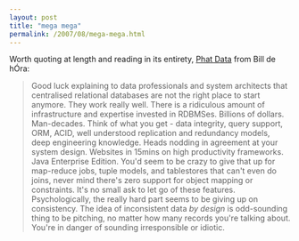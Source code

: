 ```yaml
---
layout: post
title: "mega mega"
permalink: /2007/08/mega-mega.html
---
```


Worth quoting at length and reading in its entirety, [Phat Data](http://www.dehora.net/journal/2007/08/phat_data.html) from Bill de hÓra:

> Good luck explaining to data professionals and system architects that centralised relational databases are not the right place to start anymore. They work really well. There is a ridiculous amount of infrastructure and expertise invested in RDBMSes. Billions of dollars. Man-decades. Think of what you get - data integrity, query support, ORM, ACID, well understood replication and redundancy models, deep engineering knowledge. Heads nodding in agreement at your system design. Websites in 15mins on high productivity frameworks. Java Enterprise Edition. You'd seem to be crazy to give that up for map-reduce jobs, tuple models, and tablestores that can't even do joins, never mind there's zero support for object mapping or constraints. It's no small ask to let go of these features. Psychologically, the really hard part seems to be giving up on consistency. The idea of inconsistent data _by design_ is odd-sounding thing to be pitching, no matter how many records you're talking about. You're in danger of sounding irresponsible or idiotic.